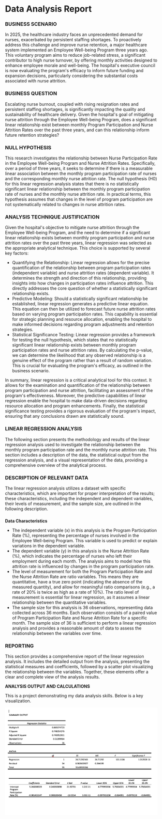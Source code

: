 <h1>Data Analysis Report</h1>

<h3>BUSINESS SCENARIO</h3>

In 2025, the healthcare industry faces an unprecedented demand for nurses, exacerbated by persistent staffing shortages. 
To proactively address this challenge and improve nurse retention, a major healthcare system implemented an Employee Well-being 
Program three years ago. This voluntary program aims to reduce job-related stress, a significant contributor to high nurse turnover, 
by offering monthly activities designed to enhance employee morale and well-being. The hospital's executive council is now evaluating 
the program's efficacy to inform future funding and expansion decisions, particularly considering the substantial costs associated with 
nurse attrition.

<h3>BUSINESS QUESTION</h3>
Escalating nurse burnout, coupled with rising resignation rates and persistent staffing shortages, is significantly impacting the quality and sustainability of healthcare delivery. Given the hospital's goal of mitigating nurse attrition through the Employee Well-being Program, does a significant linear relationship exist between monthly Program Participation and Nurse Attrition Rates over the past three years, and can this relationship inform future retention strategies?

<h3>NULL HYPOTHESIS</h3>
This research investigates the relationship between Nurse Participation Rate in the Employee Well-being Program and Nurse Attrition Rates. Specifically, over a period of three years, it seeks to determine if there is a measurable linear association between the monthly program participation rate of nurses and the corresponding monthly nurse attrition rate.
The null hypothesis (H0) for this linear regression analysis states that there is no statistically significant linear relationship between the monthly program participation rate of nurses and the monthly nurse attrition rate. In practical terms, this hypothesis assumes that changes in the level of program participation are not systematically related to changes in nurse attrition rates.

<h3>ANALYSIS TECHNIQUE JUSTIFICATION</h3>
Given the hospital's objective to mitigate nurse attrition through the Employee Well-being Program, and the need to determine if a significant linear relationship exists between monthly program participation and nurse attrition rates over the past three years, linear regression was selected as the appropriate analytical technique. This choice is supported by several key factors:
  
  - Quantifying the Relationship: Linear regression allows for the precise quantification of the relationship between program       participation rates (independent variable) and nurse attrition rates (dependent variable). It determines the strength and direction of this relationship, providing insights into how changes in participation rates influence attrition. This directly addresses the core question of whether a statistically significant relationship exists.
  - Predictive Modeling: Should a statistically significant relationship be established, linear regression generates a predictive linear equation. This equation can then be utilized to forecast future nurse attrition rates based on varying program participation rates. This capability is essential for strategic planning and resource allocation, enabling the hospital to make informed decisions regarding program adjustments and retention strategies.
  - Statistical Significance Testing: Linear regression provides a framework for testing the null hypothesis, which states that no statistically significant linear relationship exists between monthly program participation rates and nurse attrition rates. By calculating the p-value, we can determine the likelihood that any observed relationship is a genuine effect of the program rather than a result of random variation. This is crucial for evaluating the program's efficacy, as outlined in the business scenario.

In summary, linear regression is a critical analytical tool for this context. It allows for the examination and quantification of the relationship between program participation and nurse attrition, facilitating an assessment of the program's effectiveness. Moreover, the predictive capabilities of linear regression enable the hospital to make data-driven decisions regarding resource allocation and program enhancements. Finally, the statistical significance testing provides a rigorous evaluation of the program's impact, ensuring that any conclusions drawn are statistically sound.

<h3>LINEAR REGRESSION ANALYSIS</h3>
The following section presents the methodology and results of the linear regression analysis used to investigate the relationship between the monthly program participation rate and the monthly nurse attrition rate. This section includes a description of the data, the statistical output from the regression analysis, and a visual representation of the data, providing a comprehensive overview of the analytical process.

<h3>DESCRIPTION OF RELEVANT DATA</h3>
The linear regression analysis utilizes a dataset with specific characteristics, which are important for proper interpretation of the results; these characteristics, including the independent and dependent variables, their levels of measurement, and the sample size, are outlined in the following description.

<h3></h3>

<b>Data Characteristics</b>

  - The independent variable (x) in this analysis is the Program Participation Rate (%), representing the percentage of nurses involved in the Employee Well-being Program. This variable is used to predict or explain variations in the dependent variable.
  - The dependent variable (y) in this analysis is the Nurse Attrition Rate (%), which indicates the percentage of nurses who left their employment during each month. The analysis aims to model how this attrition rate is influenced by changes in the program participation rate.
  - The level of measurement for both the Program Participation Rate and the Nurse Attrition Rate are ratio variables. This means they are quantitative, have a true zero point (indicating the absence of the measured quantity), and allow for meaningful ratio comparisons (e.g., a rate of 20% is twice as high as a rate of 10%). The ratio level of measurement is essential for linear regression, as it assumes a linear relationship between the quantitative variables.
  - The sample size for this analysis is 36 observations, representing data collected across 36 months. Each observation consists of a paired value of Program Participation Rate and Nurse Attrition Rate for a specific month. The sample size of 36 is sufficient to perform a linear regression analysis and provides a reasonable amount of data to assess the relationship between the variables over time.

<h3>REPORTING</h3>
This section provides a comprehensive report of the linear regression analysis. It includes the detailed output from the analysis, presenting the statistical measures and coefficients, followed by a scatter plot visualizing the relationship between the variables. Together, these elements offer a clear and complete view of the analysis results.

<b>ANALYSIS OUTPUT AND CALCULATIONS</b>

This is a project demonstrating my data analysis skills. Below is a key visualization.


![Linear Regression](https://github.com/LashawnFofung/Nurse-Attrition-Linear-Regression-Analysis/blob/main/Linear%20Regression%20Summary%20Output.png)



